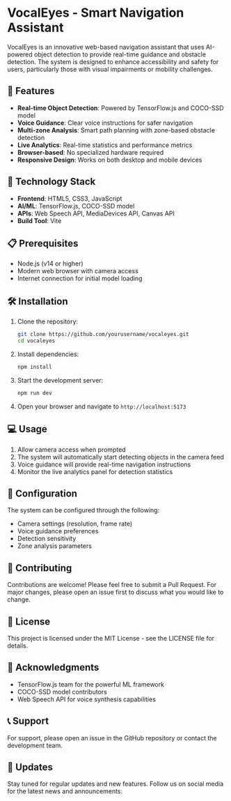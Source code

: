 # VocalEyes - Smart Navigation Assistant

VocalEyes is an innovative web-based navigation assistant that uses AI-powered object detection to provide real-time guidance and obstacle detection. The system is designed to enhance accessibility and safety for users, particularly those with visual impairments or mobility challenges.

## 🌟 Features

- **Real-time Object Detection**: Powered by TensorFlow.js and COCO-SSD model
- **Voice Guidance**: Clear voice instructions for safer navigation
- **Multi-zone Analysis**: Smart path planning with zone-based obstacle detection
- **Live Analytics**: Real-time statistics and performance metrics
- **Browser-based**: No specialized hardware required
- **Responsive Design**: Works on both desktop and mobile devices

## 🚀 Technology Stack

- **Frontend**: HTML5, CSS3, JavaScript
- **AI/ML**: TensorFlow.js, COCO-SSD model
- **APIs**: Web Speech API, MediaDevices API, Canvas API
- **Build Tool**: Vite

## 📋 Prerequisites

- Node.js (v14 or higher)
- Modern web browser with camera access
- Internet connection for initial model loading

## 🛠️ Installation

1. Clone the repository:
   ```bash
   git clone https://github.com/yourusername/vocaleyes.git
   cd vocaleyes
   ```

2. Install dependencies:
   ```bash
   npm install
   ```

3. Start the development server:
   ```bash
   npm run dev
   ```

4. Open your browser and navigate to `http://localhost:5173`

## 💻 Usage

1. Allow camera access when prompted
2. The system will automatically start detecting objects in the camera feed
3. Voice guidance will provide real-time navigation instructions
4. Monitor the live analytics panel for detection statistics

## 🔧 Configuration

The system can be configured through the following:

- Camera settings (resolution, frame rate)
- Voice guidance preferences
- Detection sensitivity
- Zone analysis parameters

## 🤝 Contributing

Contributions are welcome! Please feel free to submit a Pull Request. For major changes, please open an issue first to discuss what you would like to change.

## 📝 License

This project is licensed under the MIT License - see the LICENSE file for details.

## 🙏 Acknowledgments

- TensorFlow.js team for the powerful ML framework
- COCO-SSD model contributors
- Web Speech API for voice synthesis capabilities

## 📞 Support

For support, please open an issue in the GitHub repository or contact the development team.

## 🔄 Updates

Stay tuned for regular updates and new features. Follow us on social media for the latest news and announcements. 